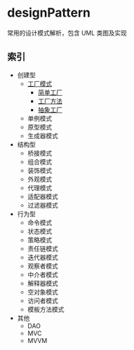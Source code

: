 # designPattern
常用的设计模式解析，包含 UML 类图及实现

## 索引
- 创建型
  - [工厂模式](https://github.com/goindow/designPattern/blob/master/doc/FactoryPattern.md)
    - [简单工厂](https://github.com/goindow/designPattern/blob/master/doc/factoryPattern/SimpleFactoryPattern.md)
    - [工厂方法](https://github.com/goindow/designPattern/blob/master/doc/factoryPattern/FactoryMethodPattern.md)
    - [抽象工厂](https://github.com/goindow/designPattern/blob/master/doc/factoryPattern/AbstractFactoryPattern.md)
  - 单例模式
  - 原型模式
  - 生成器模式
- 结构型
  - 桥接模式
  - 组合模式
  - 装饰模式
  - 外观模式
  - 代理模式
  - 适配器模式
  - 过滤器模式
- 行为型
  - 命令模式
  - 状态模式
  - 策略模式
  - 责任链模式
  - 迭代器模式
  - 观察者模式
  - 中介者模式
  - 解释器模式
  - 空对象模式
  - 访问者模式
  - 模板方法模式
- 其他
  - DAO
  - MVC
  - MVVM
  
 
